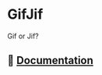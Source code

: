 # GifJif

Gif or Jif? 

## 🔗 [Documentation](https://tomportfolio.netlify.app/posts/2023-01-14-gifjifgame/)

